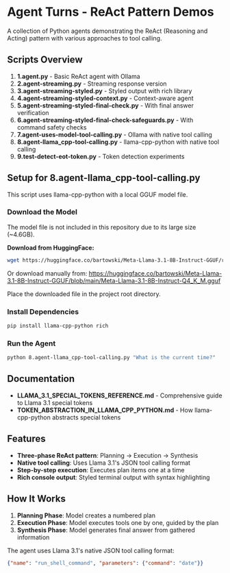 # Agent Turns - ReAct Pattern Demos

A collection of Python agents demonstrating the ReAct (Reasoning and Acting) pattern with various approaches to tool calling.

## Scripts Overview

1. **1.agent.py** - Basic ReAct agent with Ollama
2. **2.agent-streaming.py** - Streaming response version
3. **3.agent-streaming-styled.py** - Styled output with rich library
4. **4.agent-streaming-styled-context.py** - Context-aware agent
5. **5.agent-streaming-styled-final-check.py** - With final answer verification
6. **6.agent-streaming-styled-final-check-safeguards.py** - With command safety checks
7. **7.agent-uses-model-tool-calling.py** - Ollama with native tool calling
8. **8.agent-llama_cpp-tool-calling.py** - llama-cpp-python with native tool calling
9. **9.test-detect-eot-token.py** - Token detection experiments

## Setup for 8.agent-llama_cpp-tool-calling.py

This script uses llama-cpp-python with a local GGUF model file.

### Download the Model

The model file is not included in this repository due to its large size (~4.6GB).

**Download from HuggingFace:**
```bash
wget https://huggingface.co/bartowski/Meta-Llama-3.1-8B-Instruct-GGUF/resolve/main/Meta-Llama-3.1-8B-Instruct-Q4_K_M.gguf
```

Or download manually from: https://huggingface.co/bartowski/Meta-Llama-3.1-8B-Instruct-GGUF/blob/main/Meta-Llama-3.1-8B-Instruct-Q4_K_M.gguf

Place the downloaded file in the project root directory.

### Install Dependencies

```bash
pip install llama-cpp-python rich
```

### Run the Agent

```bash
python 8.agent-llama_cpp-tool-calling.py "What is the current time?"
```

## Documentation

- **LLAMA_3.1_SPECIAL_TOKENS_REFERENCE.md** - Comprehensive guide to Llama 3.1 special tokens
- **TOKEN_ABSTRACTION_IN_LLAMA_CPP_PYTHON.md** - How llama-cpp-python abstracts special tokens

## Features

- **Three-phase ReAct pattern**: Planning → Execution → Synthesis
- **Native tool calling**: Uses Llama 3.1's JSON tool calling format
- **Step-by-step execution**: Executes plan items one at a time
- **Rich console output**: Styled terminal output with syntax highlighting

## How It Works

1. **Planning Phase**: Model creates a numbered plan
2. **Execution Phase**: Model executes tools one by one, guided by the plan
3. **Synthesis Phase**: Model generates final answer from gathered information

The agent uses Llama 3.1's native JSON tool calling format:
```json
{"name": "run_shell_command", "parameters": {"command": "date"}}
```
